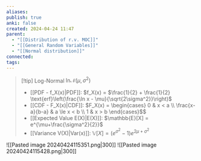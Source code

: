 ```yaml
---
aliases: 
publish: true
anki: false
created: 2024-04-24 11:47
parent:
  - "[[Distribution of r.v. MOC]]"
  - "[[General Random Variables]]"
  - "[[Normal distribution]]"
connected: 
tags: 
---
```



 > [!tip] Log-Normal $\text{ln}\mathcal{N}(\mu, \sigma^2)$
> - [[PDF - f_X(x)|PDF]]: $f_X(x) = $\frac{1}{2} + \frac{1}{2} \text{erf}\left(\frac{\ln x - \mu}{\sqrt{2\sigma^2}}\right)$
> - [[CDF - F_X(x)|CDF]]: $F_X(x) = \begin{cases} 0 & x < a \\ \frac{x-a}{b-a} & a \le x < b \\ 1 & x > b \end{cases}$$
> - [[Expected Value E(X)|E(X)]]: $\mathbb{E}[X] = e^{\mu+\frac{\sigma^2}{2}}$
> - [[Variance V(X)|Var(x)]]: $\mathbb{V}[X] = (e^{\sigma^2} - 1)e^{2\mu+\sigma^2}$

![[Pasted image 20240424115351.png|300]]
![[Pasted image 20240424115428.png|300]]